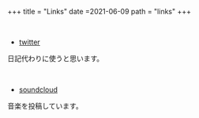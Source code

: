 +++
title = "Links"
date =2021-06-09
path = "links"
+++

<br>

* [twitter](https://twitter.com/so9t0)

日記代わりに使うと思います。

<br>

* [soundcloud](https://soundcloud.com/dqpznfvc8hw7)

音楽を投稿しています。





<!-- more -->